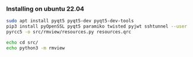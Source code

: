 
### Installing on ubuntu 22.04

```bash
sudo apt install pyqt5 pyqt5-dev pyqt5-dev-tools
pip3 install pyOpenSSL pyqt5 paramiko twisted pyjwt sshtunnel --user
pyrcc5 -o src/rmview/resources.py resources.qrc

echo cd src/
echo python3 -m rmview
```


